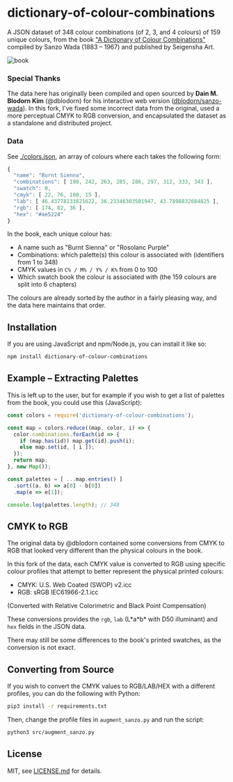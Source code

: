 # dictionary-of-colour-combinations

A JSON dataset of 348 colour combinations (of 2, 3, and 4 colours) of 159 unique colours, from the book ["A Dictionary of Colour Combinations"](https://coloursmayvary.com/products/copy-of-a-dictionary-of-colour-combinations-by-sanzo-wada) compiled by Sanzo Wada (1883 – 1967) and published by Seigensha Art.

![book](./images/print.jpg)

### Special Thanks

The data here has originally been compiled and open sourced by **Dain M. Blodorn Kim** (@dblodorn) for his interactive web version ([dblodorn/sanzo-wada](https://github.com/dblodorn/sanzo-wada/)). In this fork, I've fixed some incorrect data from the original, used a more perceptual CMYK to RGB conversion, and encapsulated the dataset as a standalone and distributed project.

### Data

See [./colors.json](./colors.json), an array of colours where each takes the following form:

```js
{
  "name": "Burnt Sienna",
  "combinations": [ 198, 242, 263, 285, 286, 297, 312, 333, 343 ],
  "swatch": 0,
  "cmyk": [ 22, 76, 100, 15 ],
  "lab": [ 46.43778133821622, 36.23346303501947, 43.7898832684825 ],
  "rgb": [ 174, 82, 36 ],
  "hex": "#ae5224"
}
```

In the book, each unique colour has:

- A name such as "Burnt Sienna" or "Rosolanc Purple"
- Combinations: which palette(s) this colour is associated with (identifiers from 1 to 348)
- CMYK values in `C% / M% / Y% / K%` from 0 to 100
- Which swatch book the colour is associated with (the 159 colours are split into 6 chapters)

The colours are already sorted by the author in a fairly pleasing way, and the data here maintains that order.

## Installation

If you are using JavaScript and npm/Node.js, you can install it like so:

```sh
npm install dictionary-of-colour-combinations
```

## Example – Extracting Palettes

This is left up to the user, but for example if you wish to get a list of palettes from the book, you could use this (JavaScript):

```js
const colors = require('dictionary-of-colour-combinations');

const map = colors.reduce((map, color, i) => {
  color.combinations.forEach(id => {
    if (map.has(id)) map.get(id).push(i);
    else map.set(id, [ i ]);
  });
  return map;
}, new Map());

const palettes = [ ...map.entries() ]
  .sort((a, b) => a[0] - b[0])
  .map(e => e[1]);

console.log(palettes.length); // 348
```

## CMYK to RGB

The original data by @dblodorn contained some conversions from CMYK to RGB that looked very different than the physical colours in the book.

In this fork of the data, each CMYK value is converted to RGB using specific colour profiles that attempt to better represent the physical printed colours:

- CMYK: U.S. Web Coated (SWOP) v2.icc
- RGB: sRGB IEC61966-2.1.icc

(Converted with Relative Colorimetric and Black Point Compensation)

These conversions provides the `rgb`, `lab` (L\*a\*b\* with D50 illuminant) and `hex` fields in the JSON data.

There may still be some differences to the book's printed swatches, as the conversion is not exact.

## Converting from Source

If you wish to convert the CMYK values to RGB/LAB/HEX with a different profiles, you can do the following with Python:

```sh
pip3 install -r requirements.txt
```

Then, change the profile files in `augment_sanzo.py` and run the script:

```sh
python3 src/augment_sanzo.py
```

## License

MIT, see [LICENSE.md](http://github.com/mattdesl/dictionary-of-colour-combinations/blob/master/LICENSE.md) for details.